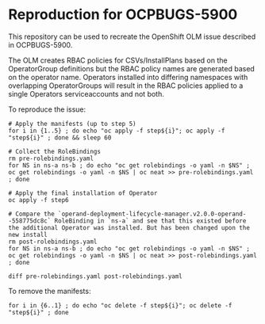 # Reproduction for OCPBUGS-5900

This repository can be used to recreate the OpenShift OLM issue described in OCPBUGS-5900.

The OLM creates RBAC policies for CSVs/InstallPlans based on the OperatorGroup definitions but the RBAC policy names are generated based on the operator name. Operators installed into differing namespaces with overlapping OperatorGroups will result in the RBAC policies applied to a single Operators serviceaccounts and not both.

To reproduce the issue:
~~~
# Apply the manifests (up to step 5)
for i in {1..5} ; do echo "oc apply -f step${i}"; oc apply -f "step${i}" ; done && sleep 60

# Collect the RoleBindings
rm pre-rolebindings.yaml
for NS in ns-a ns-b ; do echo "oc get rolebindings -o yaml -n $NS" ; oc get rolebindings -o yaml -n $NS | oc neat >> pre-rolebindings.yaml ; done

# Apply the final installation of Operator
oc apply -f step6

# Compare the `operand-deployment-lifecycle-manager.v2.0.0-operand--558775dc8c` RoleBinding in `ns-a` and see that this existed before the additional Operator was installed. But has been changed upon the new install
rm post-rolebindings.yaml
for NS in ns-a ns-b ; do echo "oc get rolebindings -o yaml -n $NS" ; oc get rolebindings -o yaml -n $NS | oc neat >> post-rolebindings.yaml ; done

diff pre-rolebindings.yaml post-rolebindings.yaml 
~~~

To remove the manifests:
~~~
for i in {6..1} ; do echo "oc delete -f step${i}"; oc delete -f "step${i}" ; done
~~~
